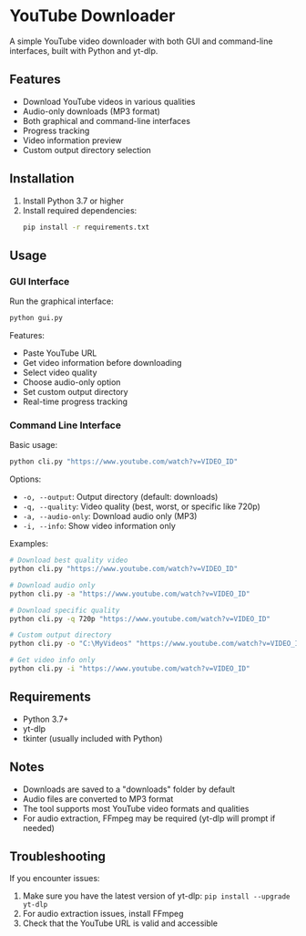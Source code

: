 # YouTube Downloader

A simple YouTube video downloader with both GUI and command-line interfaces, built with Python and yt-dlp.

## Features

- Download YouTube videos in various qualities
- Audio-only downloads (MP3 format)
- Both graphical and command-line interfaces
- Progress tracking
- Video information preview
- Custom output directory selection

## Installation

1. Install Python 3.7 or higher
2. Install required dependencies:
   ```bash
   pip install -r requirements.txt
   ```

## Usage

### GUI Interface

Run the graphical interface:
```bash
python gui.py
```

Features:
- Paste YouTube URL
- Get video information before downloading
- Select video quality
- Choose audio-only option
- Set custom output directory
- Real-time progress tracking

### Command Line Interface

Basic usage:
```bash
python cli.py "https://www.youtube.com/watch?v=VIDEO_ID"
```

Options:
- `-o, --output`: Output directory (default: downloads)
- `-q, --quality`: Video quality (best, worst, or specific like 720p)
- `-a, --audio-only`: Download audio only (MP3)
- `-i, --info`: Show video information only

Examples:
```bash
# Download best quality video
python cli.py "https://www.youtube.com/watch?v=VIDEO_ID"

# Download audio only
python cli.py -a "https://www.youtube.com/watch?v=VIDEO_ID"

# Download specific quality
python cli.py -q 720p "https://www.youtube.com/watch?v=VIDEO_ID"

# Custom output directory
python cli.py -o "C:\MyVideos" "https://www.youtube.com/watch?v=VIDEO_ID"

# Get video info only
python cli.py -i "https://www.youtube.com/watch?v=VIDEO_ID"
```

## Requirements

- Python 3.7+
- yt-dlp
- tkinter (usually included with Python)

## Notes

- Downloads are saved to a "downloads" folder by default
- Audio files are converted to MP3 format
- The tool supports most YouTube video formats and qualities
- For audio extraction, FFmpeg may be required (yt-dlp will prompt if needed)

## Troubleshooting

If you encounter issues:
1. Make sure you have the latest version of yt-dlp: `pip install --upgrade yt-dlp`
2. For audio extraction issues, install FFmpeg
3. Check that the YouTube URL is valid and accessible